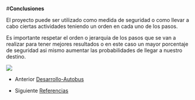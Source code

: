 #__Conclusiones__

El proyecto puede ser utilizado como medida de seguridad o como llevar a cabo ciertas actividades teniendo
un orden en cada uno de los pasos.

Es importante respetar el orden o jerarquia de los pasos que se van a realizar para tener mejores resultados o
en este caso un mayor porcentaje de seguridad asi mismo aumentar las probabilidades de llegar a nuestro destino.

![](http://i.picasion.com/pic83/1dcdf080909acb7f90dc07f53411ee8d.gif)

* Anterior
[Desarrollo-Autobus](https://github.com/Rigo8/Proyecto-Final/blob/master/Autobus.md)

* Siguiente
[Referencias](https://github.com/Rigo8/Proyecto-Final/blob/master/Referencias.md)
